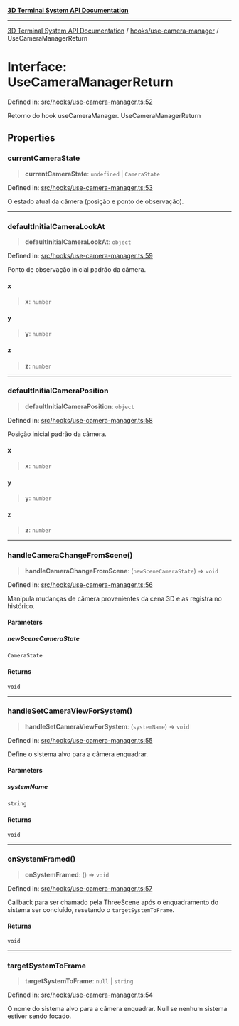 [**3D Terminal System API Documentation**](../../../README.md)

***

[3D Terminal System API Documentation](../../../README.md) / [hooks/use-camera-manager](../README.md) / UseCameraManagerReturn

# Interface: UseCameraManagerReturn

Defined in: [src/hooks/use-camera-manager.ts:52](https://github.com/Dicommunitas/ThreeJS_Terminal_3D2/blob/50ef787d9f23a1c5f4362ca495ac1334ca854f4f/src/hooks/use-camera-manager.ts#L52)

Retorno do hook useCameraManager.
 UseCameraManagerReturn

## Properties

### currentCameraState

> **currentCameraState**: `undefined` \| `CameraState`

Defined in: [src/hooks/use-camera-manager.ts:53](https://github.com/Dicommunitas/ThreeJS_Terminal_3D2/blob/50ef787d9f23a1c5f4362ca495ac1334ca854f4f/src/hooks/use-camera-manager.ts#L53)

O estado atual da câmera (posição e ponto de observação).

***

### defaultInitialCameraLookAt

> **defaultInitialCameraLookAt**: `object`

Defined in: [src/hooks/use-camera-manager.ts:59](https://github.com/Dicommunitas/ThreeJS_Terminal_3D2/blob/50ef787d9f23a1c5f4362ca495ac1334ca854f4f/src/hooks/use-camera-manager.ts#L59)

Ponto de observação inicial padrão da câmera.

#### x

> **x**: `number`

#### y

> **y**: `number`

#### z

> **z**: `number`

***

### defaultInitialCameraPosition

> **defaultInitialCameraPosition**: `object`

Defined in: [src/hooks/use-camera-manager.ts:58](https://github.com/Dicommunitas/ThreeJS_Terminal_3D2/blob/50ef787d9f23a1c5f4362ca495ac1334ca854f4f/src/hooks/use-camera-manager.ts#L58)

Posição inicial padrão da câmera.

#### x

> **x**: `number`

#### y

> **y**: `number`

#### z

> **z**: `number`

***

### handleCameraChangeFromScene()

> **handleCameraChangeFromScene**: (`newSceneCameraState`) => `void`

Defined in: [src/hooks/use-camera-manager.ts:56](https://github.com/Dicommunitas/ThreeJS_Terminal_3D2/blob/50ef787d9f23a1c5f4362ca495ac1334ca854f4f/src/hooks/use-camera-manager.ts#L56)

Manipula mudanças de câmera provenientes da cena 3D e as registra no histórico.

#### Parameters

##### newSceneCameraState

`CameraState`

#### Returns

`void`

***

### handleSetCameraViewForSystem()

> **handleSetCameraViewForSystem**: (`systemName`) => `void`

Defined in: [src/hooks/use-camera-manager.ts:55](https://github.com/Dicommunitas/ThreeJS_Terminal_3D2/blob/50ef787d9f23a1c5f4362ca495ac1334ca854f4f/src/hooks/use-camera-manager.ts#L55)

Define o sistema alvo para a câmera enquadrar.

#### Parameters

##### systemName

`string`

#### Returns

`void`

***

### onSystemFramed()

> **onSystemFramed**: () => `void`

Defined in: [src/hooks/use-camera-manager.ts:57](https://github.com/Dicommunitas/ThreeJS_Terminal_3D2/blob/50ef787d9f23a1c5f4362ca495ac1334ca854f4f/src/hooks/use-camera-manager.ts#L57)

Callback para ser chamado pela ThreeScene após o enquadramento do sistema ser concluído, resetando o `targetSystemToFrame`.

#### Returns

`void`

***

### targetSystemToFrame

> **targetSystemToFrame**: `null` \| `string`

Defined in: [src/hooks/use-camera-manager.ts:54](https://github.com/Dicommunitas/ThreeJS_Terminal_3D2/blob/50ef787d9f23a1c5f4362ca495ac1334ca854f4f/src/hooks/use-camera-manager.ts#L54)

O nome do sistema alvo para a câmera enquadrar. Null se nenhum sistema estiver sendo focado.
